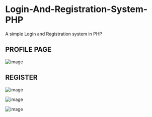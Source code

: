 # Login-And-Registration-System-PHP

A simple Login and Registration system in PHP 
## PROFILE PAGE
![image](https://user-images.githubusercontent.com/56199413/113684690-1a6c9b80-96e3-11eb-8da7-3fcf7bcabf65.png)
## REGISTER
![image](https://user-images.githubusercontent.com/56199413/113684612-0aed5280-96e3-11eb-866a-dc2228346000.png)

![image](https://user-images.githubusercontent.com/56199413/113684563-fc06a000-96e2-11eb-83d9-ab21af524bda.png)

![image](https://user-images.githubusercontent.com/56199413/113684509-eee9b100-96e2-11eb-904b-dfadac1c3e2c.png)
